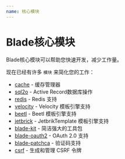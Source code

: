 ```yaml
---
name: 核心模块
---
```


# Blade核心模块

Blade核心模块可以帮助您快速开发，减少工作量。

现在已经有许多 `模块` 来简化您的工作：

- [cache](https://github.com/biezhi/blade/tree/master/blade-cache) - 缓存管理器
- [sql2o](https://github.com/biezhi/blade/tree/master/blade-sql2o) - Active Record数据库操作
- [redis](https://github.com/biezhi/blade/tree/master/blade-redis) - Redis 支持
- [velocity](https://github.com/biezhi/blade/blob/master/blade-core/src/main/java/com/blade/render/VelocityRender.java) - Velocity 模板引擎支持
- [beetl](https://github.com/biezhi/blade/blob/master/blade-core/src/main/java/com/blade/render/BeetlRender.java) - Beetl 模板引擎支持
- [jetbrick](https://github.com/biezhi/blade/blob/master/blade-core/src/main/java/com/blade/render/JetbrickRender.java) - JetbrikTemplate 模板引擎支持
- [blade-kit](https://github.com/biezhi/blade/tree/master/blade-kit) - 简洁强大的工具包
- [blade-oauth2](https://github.com/biezhi/blade/tree/master/blade-oauth2) - OAuth 2.0 支持
- [blade-patchca](https://github.com/biezhi/blade/tree/master/blade-patchca) - 验证码支持
- [csrf](http://bladejava.com/docs/modules/csrf) - 生成和管理 CSRF 令牌
